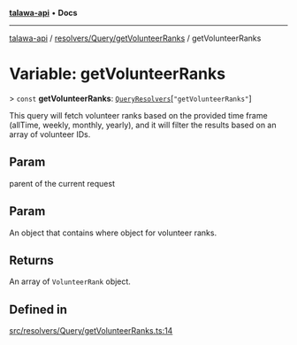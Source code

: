 [**talawa-api**](../../../../README.md) • **Docs**

***

[talawa-api](../../../../modules.md) / [resolvers/Query/getVolunteerRanks](../README.md) / getVolunteerRanks

# Variable: getVolunteerRanks

\> `const` **getVolunteerRanks**: [`QueryResolvers`](../../../../types/generatedGraphQLTypes/type-aliases/QueryResolvers.md)\[`"getVolunteerRanks"`\]

This query will fetch volunteer ranks based on the provided time frame (allTime, weekly, monthly, yearly),
and it will filter the results based on an array of volunteer IDs.

## Param

parent of the current request

## Param

An object that contains where object for volunteer ranks.

## Returns

An array of `VolunteerRank` object.

## Defined in

[src/resolvers/Query/getVolunteerRanks.ts:14](https://github.com/PalisadoesFoundation/talawa-api/blob/a6e7ac91b581c9109559657faf0f934f3eb41fe7/src/resolvers/Query/getVolunteerRanks.ts#L14)
